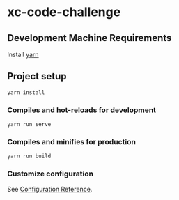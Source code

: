 # xc-code-challenge

## Development Machine Requirements
Install [yarn](https://yarnpkg.com/lang/en/docs/install/)

## Project setup
```
yarn install
```

### Compiles and hot-reloads for development
```
yarn run serve
```

### Compiles and minifies for production
```
yarn run build
```

### Customize configuration
See [Configuration Reference](https://cli.vuejs.org/config/).
